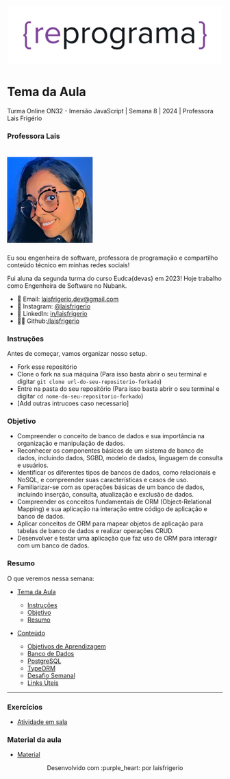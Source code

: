 <h1 align="center">
  <img src="assets/reprograma-fundos-claros.png" alt="logo reprograma" width="500">
</h1>

# Tema da Aula

Turma Online ON32 - Imersão JavaScript | Semana 8 | 2024 | Professora Lais Frigério

### Professora Lais

<h1>
  <img src="./assets/lais.png" alt="foto lais" width="200">
</h1>

Eu sou engenheira de software, professora de programação e compartilho conteúdo técnico em minhas redes sociais!

Fui aluna da segunda turma do curso Eudca{devas} em 2023!
Hoje trabalho como Engenheira de Software no Nubank.

- 💌 Email: laisfrigerio.dev@gmail.com
- 📸 Instagram: [@laisfrigerio](https://www.instagram.com/laisfrigerio/)
- 💼 LinkedIn: [in/laisfrigerio](https://www.linkedin.com/in/laisfrigerio/)
- 👩‍💻 Github:[/laisfrigerio](https://github.com/laisfrigerio)

### Instruções

Antes de começar, vamos organizar nosso setup.

- Fork esse repositório
- Clone o fork na sua máquina (Para isso basta abrir o seu terminal e digitar `git clone url-do-seu-repositorio-forkado`)
- Entre na pasta do seu repositório (Para isso basta abrir o seu terminal e digitar `cd nome-do-seu-repositorio-forkado`)
- [Add outras intrucoes caso necessario]

### Objetivo

- Compreender o conceito de banco de dados e sua importância na organização e manipulação de dados.
- Reconhecer os componentes básicos de um sistema de banco de dados, incluindo dados, SGBD, modelo de dados, linguagem de consulta e usuários.
- Identificar os diferentes tipos de bancos de dados, como relacionais e NoSQL, e compreender suas características e casos de uso.
- Familiarizar-se com as operações básicas de um banco de dados, incluindo inserção, consulta, atualização e exclusão de dados.
- Compreender os conceitos fundamentais de ORM (Object-Relational Mapping) e sua aplicação na interação entre código de aplicação e banco de dados.
- Aplicar conceitos de ORM para mapear objetos de aplicação para tabelas de banco de dados e realizar operações CRUD.
- Desenvolver e testar uma aplicação que faz uso de ORM para interagir com um banco de dados.

### Resumo

O que veremos nessa semana:

- [Tema da Aula](#tema-da-aula)

  - [Instruções](#instruções)
  - [Objetivo](#objetivo)
  - [Resumo](#resumo)

- [Conteúdo](#conteúdo)

  - [Objetivos de Aprendizagem](./material/001-objetivos-de-aprendizagem.md)
  - [Banco de Dados](./material/002-banco-de-dados.md)
  - [PostgreSQL](./material/003-postgresql.md)
  - [TypeORM](./material/004-typeorm.md)
  - [Desafio Semanal](./material/005-desafio-semanal.md)
  - [Links Úteis](./material/006-links-uteis.md)

---

### Exercícios

- [Atividade em sala](/atividade-em-sala/)

### Material da aula

- [Material](./material)

<p align="center">
Desenvolvido com :purple_heart: por laisfrigerio
</p>
